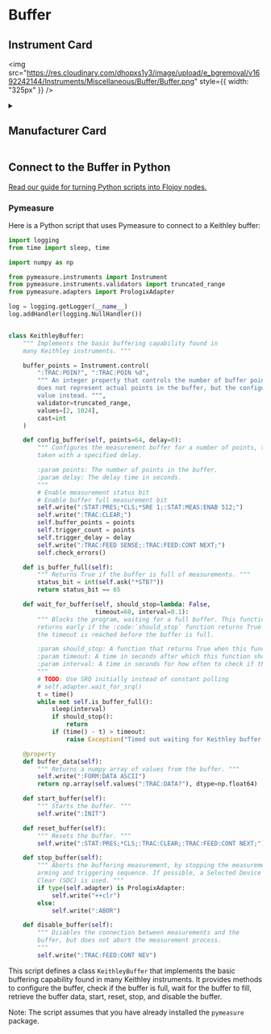
# Buffer

## Instrument Card

<div className="flex">

<div>



</div>

<img src="https://res.cloudinary.com/dhopxs1y3/image/upload/e_bgremoval/v1692242144/Instruments/Miscellaneous/Buffer/Buffer.png" style={{ width: "325px" }} />

</div>

>

<details>
<summary><h2>Manufacturer Card</h2></summary>

<img src="https://res.cloudinary.com/dhopxs1y3/image/upload/v1692126010/Instruments/Vendor%20Logos/Keithley.png" style={{ width: "100%", objectFit: "cover" }} />

Keithley Instruments is a measurement and instrument company headquartered in Solon, Ohio, that develops, manufactures, markets, and sells data acquisition products, as well as complete systems for high-volume production and assembly testing. <a href="https://www.tek.com/en">Website</a>.

<ul>
  <li>Headquarters: Cleveland, Ohio, United States</li>
  <li>Yearly Revenue (millions, USD): 110.6</li>
</ul>
</details>

## Connect to the Buffer in Python

[Read our guide for turning Python scripts into Flojoy nodes.](https://docs.flojoy.ai/custom-nodes/creating-custom-node/)

### Pymeasure

Here is a Python script that uses Pymeasure to connect to a Keithley buffer:

```python
import logging
from time import sleep, time

import numpy as np

from pymeasure.instruments import Instrument
from pymeasure.instruments.validators import truncated_range
from pymeasure.adapters import PrologixAdapter

log = logging.getLogger(__name__)
log.addHandler(logging.NullHandler())


class KeithleyBuffer:
    """ Implements the basic buffering capability found in
    many Keithley instruments. """

    buffer_points = Instrument.control(
        ":TRAC:POIN?", ":TRAC:POIN %d",
        """ An integer property that controls the number of buffer points. This
        does not represent actual points in the buffer, but the configuration
        value instead. """,
        validator=truncated_range,
        values=[2, 1024],
        cast=int
    )

    def config_buffer(self, points=64, delay=0):
        """ Configures the measurement buffer for a number of points, to be
        taken with a specified delay.

        :param points: The number of points in the buffer.
        :param delay: The delay time in seconds.
        """
        # Enable measurement status bit
        # Enable buffer full measurement bit
        self.write(":STAT:PRES;*CLS;*SRE 1;:STAT:MEAS:ENAB 512;")
        self.write(":TRAC:CLEAR;")
        self.buffer_points = points
        self.trigger_count = points
        self.trigger_delay = delay
        self.write(":TRAC:FEED SENSE;:TRAC:FEED:CONT NEXT;")
        self.check_errors()

    def is_buffer_full(self):
        """ Returns True if the buffer is full of measurements. """
        status_bit = int(self.ask("*STB?"))
        return status_bit == 65

    def wait_for_buffer(self, should_stop=lambda: False,
                        timeout=60, interval=0.1):
        """ Blocks the program, waiting for a full buffer. This function
        returns early if the :code:`should_stop` function returns True or
        the timeout is reached before the buffer is full.

        :param should_stop: A function that returns True when this function should return early
        :param timeout: A time in seconds after which this function should return early
        :param interval: A time in seconds for how often to check if the buffer is full
        """
        # TODO: Use SRQ initially instead of constant polling
        # self.adapter.wait_for_srq()
        t = time()
        while not self.is_buffer_full():
            sleep(interval)
            if should_stop():
                return
            if (time() - t) > timeout:
                raise Exception("Timed out waiting for Keithley buffer to fill.")

    @property
    def buffer_data(self):
        """ Returns a numpy array of values from the buffer. """
        self.write(":FORM:DATA ASCII")
        return np.array(self.values(":TRAC:DATA?"), dtype=np.float64)

    def start_buffer(self):
        """ Starts the buffer. """
        self.write(":INIT")

    def reset_buffer(self):
        """ Resets the buffer. """
        self.write(":STAT:PRES;*CLS;:TRAC:CLEAR;:TRAC:FEED:CONT NEXT;")

    def stop_buffer(self):
        """ Aborts the buffering measurement, by stopping the measurement
        arming and triggering sequence. If possible, a Selected Device
        Clear (SDC) is used. """
        if type(self.adapter) is PrologixAdapter:
            self.write("++clr")
        else:
            self.write(":ABOR")

    def disable_buffer(self):
        """ Disables the connection between measurements and the
        buffer, but does not abort the measurement process.
        """
        self.write(":TRAC:FEED:CONT NEV")
```

This script defines a class `KeithleyBuffer` that implements the basic buffering capability found in many Keithley instruments. It provides methods to configure the buffer, check if the buffer is full, wait for the buffer to fill, retrieve the buffer data, start, reset, stop, and disable the buffer.

Note: The script assumes that you have already installed the `pymeasure` package.

